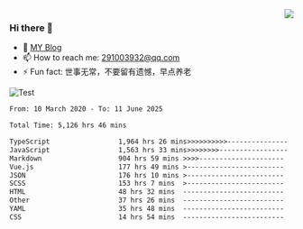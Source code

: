 <img align='right' src='https://github-readme-stats.vercel.app/api?username=niaogege&show_icons=true&theme=radical'/>

### Hi there 👋

- 🌱 [MY Blog](https://bythewayer.com/)
- 📫 How to reach me: 291003932@qq.com
- ⚡ Fun fact:  世事无常，不要留有遗憾，早点养老

![Test](https://github-readme-stats.vercel.app/api/top-langs/?username=niaogege&layout=compact)

<!--START_SECTION:waka-->

```txt
From: 10 March 2020 - To: 11 June 2025

Total Time: 5,126 hrs 46 mins

TypeScript                 1,964 hrs 26 mins>>>>>>>>>>---------------   38.32 %
JavaScript                 1,563 hrs 33 mins>>>>>>>>-----------------   30.50 %
Markdown                   904 hrs 59 mins >>>>---------------------   17.65 %
Vue.js                     177 hrs 49 mins >------------------------   03.47 %
JSON                       176 hrs 10 mins >------------------------   03.44 %
SCSS                       153 hrs 7 mins  >------------------------   02.99 %
HTML                       48 hrs 32 mins  -------------------------   00.95 %
Other                      37 hrs 26 mins  -------------------------   00.73 %
YAML                       35 hrs 48 mins  -------------------------   00.70 %
CSS                        14 hrs 54 mins  -------------------------   00.29 %
```

<!--END_SECTION:waka-->
